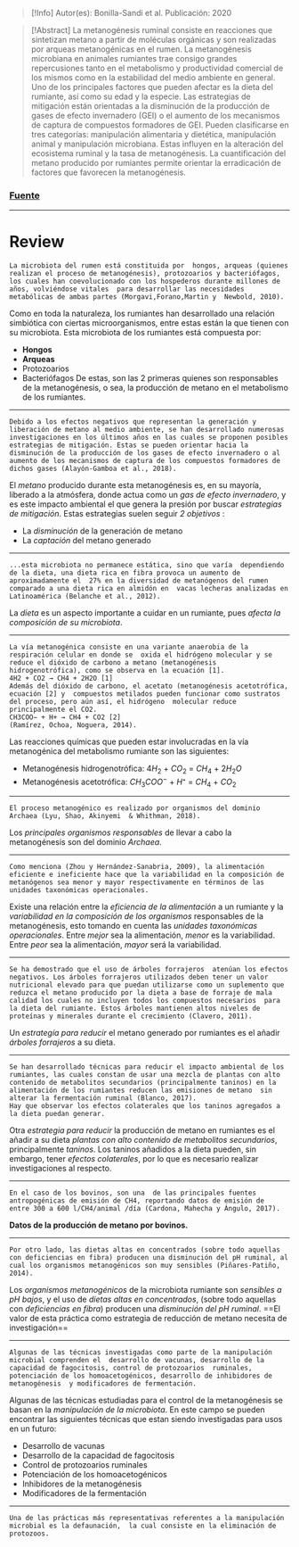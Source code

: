 
>[!Info]
>Autor(es): Bonilla-Sandi et al.
>Publicación: 2020

> [!Abstract] 
> La metanogénesis ruminal consiste en reacciones que sintetizan metano a partir de moléculas  orgánicas y son realizadas por arqueas metanogénicas en el rumen. La metanogénesis  microbiana en animales rumiantes trae consigo grandes repercusiones tanto en el metabolismo  y productividad comercial de los mismos como en la estabilidad del medio ambiente en general.  Uno de los principales factores que pueden afectar es la dieta del rumiante, así como su edad y  la especie. Las estrategias de mitigación están orientadas a la disminución de la producción de  gases de efecto invernadero (GEI) o el aumento de los mecanismos de captura de compuestos  formadores de GEI. Pueden clasificarse en tres categorías: manipulación alimentaria y dietética,  manipulación animal y manipulación microbiana. Estas influyen en la alteración del ecosistema  ruminal y la tasa de metanogénesis. La cuantificación del metano producido por rumiantes  permite orientar la erradicación de factores que favorecen la metanogénesis.
### [Fuente](https://revistas.ucr.ac.cr/index.php/nutrianimal/article/view/42578)
---
# Review

	La microbiota del rumen está constituida por  hongos, arqueas (quienes realizan el proceso de metanogénesis), protozoarios y bacteriófagos,  los cuales han coevolucionado con los hospederos durante millones de años, volviéndose vitales  para desarrollar las necesidades metabólicas de ambas partes (Morgavi,Forano,Martin y  Newbold, 2010).

Como en toda la naturaleza, los rumiantes han desarrollado una relación simbiótica con ciertas microorganismos, entre estas están la que tienen con su microbiota.
Esta microbiota de los rumiantes está compuesta por:
- **Hongos**
- **Arqueas**
- Protozoarios
- Bacteriófagos
De estas, son las 2 primeras quienes son responsables de la metanogénesis, o sea, la producción de metano en el metabolismo de los rumiantes.
---

	Debido a los efectos negativos que representan la generación y liberación de metano al medio ambiente, se han desarrollado numerosas investigaciones en los últimos años en las cuales se proponen posibles estrategias de mitigación. Estas se pueden orientar hacia la disminución de la producción de los gases de efecto invernadero o al aumento de los mecanismos de captura de los compuestos formadores de dichos gases (Alayón-Gamboa et al., 2018).

El *metano* producido durante esta metanogénesis es, en su mayoría, liberado a la atmósfera, donde actua como un *gas de efecto invernadero*, y es este impacto ambiental el que genera la presión por buscar *estrategias de mitigación*.
Estas estrategias suelen seguir *2 objetivos* :
- La *disminución* de la generación de metano
- La *captación* del metano generado
---

	...esta microbiota no permanece estática, sino que varía  dependiendo de la dieta, una dieta rica en fibra provoca un aumento de aproximadamente el  27% en la diversidad de metanógenos del rumen comparado a una dieta rica en almidón en  vacas lecheras analizadas en Latinoamérica (Belanche et al., 2012).

La *dieta* es un aspecto importante a cuidar en un rumiante, pues *afecta la composición de su microbiota*.

---

	La vía metanogénica consiste en una variante anaerobia de la respiración celular en donde se  oxida el hidrógeno molecular y se reduce el dióxido de carbono a metano (metanogénesis  hidrogenotrófica), como se observa en la ecuación [1].
	4H2 + CO2 → CH4 + 2H2O [1]
	Además del dióxido de carbono, el acetato (metanogénesis acetotrófica, ecuación [2] y  compuestos metilados pueden funcionar como sustratos del proceso, pero aún así, el hidrógeno  molecular reduce principalmente el CO2.
	CH3COO− + H+ → CH4 + CO2 [2]
	(Ramírez, Ochoa, Noguera, 2014).

Las reacciones químicas que pueden estar involucradas en la vía metanogénica del metabolismo rumiante son las siguientes:
- Metanogénesis hidrogenotrófica: $4H_2 \text{ + } CO_2 \text{ = } CH_4 \text{ + } 2H_2O$
- Metanogénesis acetotrófica: $CH_3COO^- \text{ + } H⁺ \text{ = } CH_4 \text{ + } CO_2$

---

	El proceso metanogénico es realizado por organismos del dominio Archaea (Lyu, Shao, Akinyemi  & Whithman, 2018).

Los *principales organismos responsables* de llevar a cabo la metanogénesis son del dominio *Archaea*.

---

	Como menciona (Zhou y Hernández-Sanabria, 2009), la alimentación  eficiente e ineficiente hace que la variabilidad en la composición de metanógenos sea menor y mayor respectivamente en términos de las unidades taxonómicas operacionales.

Existe una relación entre la *eficiencia de la alimentación* a un rumiante y la *variabilidad en la composición de los organismos* responsables de la metanogénesis, esto tomando en cuenta las *unidades taxonómicas operacionales*.
Entre *mejor* sea la alimentación, *menor* es la variabilidad.
Entre *peor* sea la alimentación, *mayor* será la variabilidad.

---

	Se ha demostrado que el uso de árboles forrajeros  atenúan los efectos negativos. Los árboles forrajeros utilizados deben tener un valor nutricional elevado para que puedan utilizarse como un suplemento que reduzca el metano producido por la dieta a base de forraje de mala calidad los cuales no incluyen todos los compuestos necesarios  para la dieta del rumiante. Estos árboles mantienen altos niveles de proteínas y minerales durante el crecimiento (Clavero, 2011).

Un *estrategía para reducir* el metano generado por rumiantes es el añadir *árboles forrajeros* a su dieta.

---

	Se han desarrollado técnicas para reducir el impacto ambiental de los rumiantes, las cuales constan de usar una mezcla de plantas con alto contenido de metabolitos secundarios (principalmente taninos) en la alimentación de los rumiantes reducen las emisiones de metano  sin alterar la fermentación ruminal (Blanco, 2017).
	Hay que observar los efectos colaterales que los taninos agregados a la dieta puedan generar.

Otra *estrategia para reducir* la producción de metano en rumiantes es el añadir a su dieta *plantas con alto contenido de metabolitos secundarios*, principalmente *taninos*.
Los taninos añadidos a la dieta pueden, sin embargo, tener *efectos colaterales*, por lo que es necesario realizar investigaciones al respecto.

---

	En el caso de los bovinos, son una  de las principales fuentes antropogénicas de emisión de CH4, reportando datos de emisión de  entre 300 a 600 l/CH4/animal /día (Cardona, Mahecha y Ángulo, 2017).

**Datos de la producción de metano por bovinos.**

---

	Por otro lado, las dietas altas en concentrados (sobre todo aquellas con deficiencias en fibra) producen una disminución del pH ruminal, al cual los organismos metanogénicos son muy sensibles (Piñares-Patiño, 2014).

Los *organismos metanogénicos* de la microbiota rumiante son *sensibles a pH bajos*, y el uso de *dietas altas en concentrados*, (sobre todo aquellas con *deficiencias en fibra*) producen una *disminución del pH ruminal*.
==El valor de esta práctica como estrategia de reducción de metano necesita de investigación==

---

	Algunas de las técnicas investigadas como parte de la manipulación microbial comprenden el  desarrollo de vacunas, desarrollo de la capacidad de fagocitosis, control de protozoarios  ruminales, potenciación de los homoacetogénicos, desarrollo de inhibidores de metanogénesis  y modificadores de fermentación.

Algunas de las técnicas estudiadas para el control de la metanogénesis se basan en la *manipulación de la microbiota*. En este campo se pueden encontrar las siguientes técnicas que estan siendo investigadas para usos en un futuro:
- Desarrollo de vacunas
- Desarrollo de la capacidad de fagocitosis
- Control de protozoarios ruminales
- Potenciación de los homoacetogénicos
- Inhibidores de la metanogénesis
- Modificadores de la fermentación
---

	Una de las prácticas más representativas referentes a la manipulación microbial es la defaunación,  la cual consiste en la eliminación de protozoos.